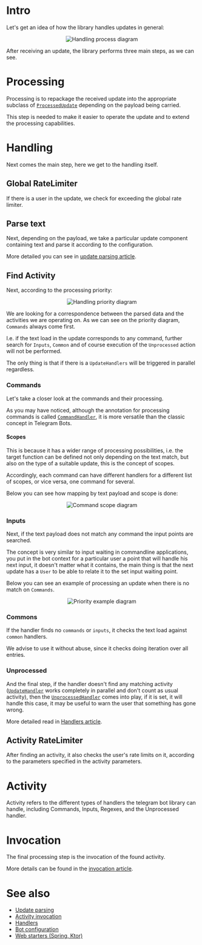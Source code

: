 # Intro
Let's get an idea of how the library handles updates in general:

<p align="center">
  <img src="https://github.com/vendelieu/telegram-bot/assets/3987067/442cc5f1-0256-425a-9f25-185fdd49fe0a" alt="Handling process diagram" />
</p>

After receiving an update, the library performs three main steps, as we can see.

# Processing

Processing is to repackage the received update into the appropriate subclass of [`ProcessedUpdate`](https://vendelieu.github.io/telegram-bot/telegram-bot/eu.vendeli.tgbot.types.internal/-processed-update/index.html) depending on the payload being carried.

This step is needed to make it easier to operate the update and to extend the processing capabilities.

# Handling

Next comes the main step, here we get to the handling itself.

## Global RateLimiter

If there is a user in the update, we check for exceeding the global rate limiter.

## Parse text

Next, depending on the payload, we take a particular update component containing text and parse it according to the configuration.

More detailed you can see in [update parsing article](/Update-parsing).

## Find Activity

Next, according to the processing priority:

<p align="center">
  <img src="https://github.com/vendelieu/telegram-bot/assets/3987067/6178c410-9b9e-4045-9f03-4791b3f49894" alt="Handling priority diagram" />
</p>

We are looking for a correspondence between the parsed data and the activities we are operating on.
As we can see on the priority diagram, `Commands` always come first.

I.e. if the text load in the update corresponds to any command, further search for `Inputs`, `Common` and of course execution of the `Unprocessed` action will not be performed.

The only thing is that if there is a `UpdateHandlers` will be triggered in parallel regardless.

### Commands

Let's take a closer look at the commands and their processing.

As you may have noticed, although the annotation for processing commands is called [`CommandHandler`](https://vendelieu.github.io/telegram-bot/telegram-bot/eu.vendeli.tgbot.annotations/-command-handler/index.html), it is more versatile than the classic concept in Telegram Bots.

#### Scopes

This is because it has a wider range of processing possibilities, i.e. the target function can be defined not only depending on the text match, but also on the type of a suitable update, this is the concept of scopes.

Accordingly, each command can have different handlers for a different list of scopes, or vice versa, one command for several.

Below you can see how mapping by text payload and scope is done:

<p align="center">
  <img src="https://github.com/vendelieu/telegram-bot/assets/3987067/c870027e-750e-4bb8-a2ed-45ad93a55875" alt="Command scope diagram" />
</p>

### Inputs

Next, if the text payload does not match any command the input points are searched.

The concept is very similar to input waiting in commandline applications, you put in the bot context for a particular user a point that will handle his next input, it doesn't matter what it contains, the main thing is that the next update has a `User` to be able to relate it to the set input waiting point.

Below you can see an example of processing an update when there is no match on `Commands`.

<p align="center">
  <img src="https://github.com/vendelieu/telegram-bot/assets/3987067/925d3e05-0985-43d5-8d6f-b3f2786ff212" alt="Priority example diagram" />
</p>

### Commons

If the handler finds no `commands` or `inputs`, it checks the text load against `common` handlers.

We advise to use it without abuse, since it checks doing iteration over all entries.

### Unprocessed

And the final step, if the handler doesn't find any matching activity ([`UpdateHandler`](https://vendelieu.github.io/telegram-bot/telegram-bot/eu.vendeli.tgbot.annotations/-update-handler/index.html) works completely in parallel and don't count as usual activity), then the [`UnprocessedHandler`](https://vendelieu.github.io/telegram-bot/telegram-bot/eu.vendeli.tgbot.annotations/-unprocessed-handler/index.html) comes into play, if it is set, it will handle this case, it may be useful to warn the user that something has gone wrong.

More detailed read in [Handlers article](/Handlers).

## Activity RateLimiter

After finding an activity, it also checks the user's rate limits on it, according to the parameters specified in the activity parameters.

# Activity

Activity refers to the different types of handlers the telegram bot library can handle, including Commands, Inputs, Regexes, and the Unprocessed handler.

# Invocation

The final processing step is the invocation of the found activity.

More details can be found in the [invocation article](/Activity-invocation).

# See also

* [Update parsing](/Update-parsing)
* [Activity invocation](/Activity-invocation)
* [Handlers](/Handlers)
* [Bot configuration](/Bot-configuration)
* [Web starters (Spring, Ktor)](/Web-starters-(Spring-and-Ktor))